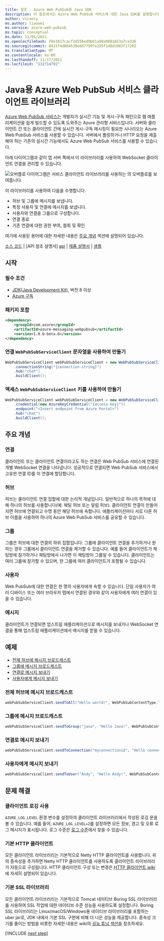 ```yaml
---
title: 참조 - Azure Web PubSub용 Java SDK
description: 이 참조에서는 Azure Web PubSub 서비스에 대한 Java SDK를 설명합니다.
author: vicancy
ms.author: lianwei
ms.service: azure-web-pubsub
ms.topic: conceptual
ms.date: 11/01/2021
ms.openlocfilehash: f0e1017cacf2d556ed9b61a90a9881653a7ca336
ms.sourcegitcommit: 0415f4d064530e0d7799fe295f1d8dc003f17202
ms.translationtype: MT
ms.contentlocale: ko-KR
ms.lasthandoff: 11/17/2021
ms.locfileid: "132714792"
---
```

# <a name="azure-web-pubsub-service-client-library-for-java"></a>Java용 Azure Web PubSub 서비스 클라이언트 라이브러리

[Azure Web PubSub 서비스는](./index.yml) 개발자가 실시간 기능 및 게시-구독 패턴으로 웹 애플리케이션을 쉽게 빌드할 수 있도록 도와주는 Azure 관리형 서비스입니다. 서버와 클라이언트 간 또는 클라이언트 간에 실시간 게시-구독 메시징이 필요한 시나리오는 Azure Web PubSub 서비스를 사용할 수 있습니다. 서버에서 폴링하거나 HTTP 요청을 제출해야 하는 기존의 실시간 기능에서도 Azure Web PubSub 서비스를 사용할 수 있습니다.

아래 다이어그램과 같이 앱 서버 쪽에서 이 라이브러리를 사용하여 WebSocket 클라이언트 연결을 관리할 수 있습니다.

![오버플로 다이어그램은 서비스 클라이언트 라이브러리를 사용하는 의 오버플로를 보여줍니다.](media/sdk-reference/service-client-overflow.png)

이 라이브러리를 사용하여 다음을 수행합니다.
- 허브 및 그룹에 메시지를 보냅니다. 
- 특정 사용자 및 연결에 메시지를 보냅니다.
- 사용자와 연결을 그룹으로 구성합니다.
- 연결 종료
- 기존 연결에 대한 권한 부여, 철회 및 확인

여기에 사용된 용어에 대한 자세한 내용은 [주요 개념](#key-concepts) 섹션에 설명되어 있습니다.

[소스 코드][source_code] | [API 참조 설명서] [api] | [제품 설명서][product_documentation]  |  [샘플][samples_readme]

## <a name="getting-started"></a>시작

### <a name="prerequisites"></a>필수 조건

- [JDK(Java Development Kit)][jdk_link], 버전 8 이상
- [Azure 구독][azure_subscription]

### <a name="include-the-package"></a>패키지 포함

[//]: # ({x-version-update-start;com.azure:azure-messaging-webpubsub;current})

```xml
<dependency>
    <groupId>com.azure</groupId>
    <artifactId>azure-messaging-webpubsub</artifactId>
    <version>1.0.0-beta.6</version>
</dependency>
```

[//]: # ({x-version-update-end})

### <a name="create-a-webpubsubserviceclient-using-connection-string"></a>연결 `WebPubSubServiceClient` 문자열을 사용하여 만들기

<!-- embedme ./src/samples/java/com/azure/messaging/webpubsub/ReadmeSamples.java#L21-L24 -->
```java
WebPubSubServiceClient webPubSubServiceClient = new WebPubSubServiceClientBuilder()
    .connectionString("{connection-string}")
    .hub("chat")
    .buildClient();
```

### <a name="create-a-webpubsubserviceclient-using-access-key"></a>액세스 `WebPubSubServiceClient` 키를 사용하여 만들기

<!-- embedme ./src/samples/java/com/azure/messaging/webpubsub/ReadmeSamples.java#L31-L35 -->
```java
WebPubSubServiceClient webPubSubServiceClient = new WebPubSubServiceClientBuilder()
    .credential(new AzureKeyCredential("{access-key}"))
    .endpoint("<Insert endpoint from Azure Portal>")
    .hub("chat")
    .buildClient();
```

## <a name="key-concepts"></a>주요 개념

### <a name="connection"></a>연결

클라이언트 또는 클라이언트 연결이라고도 하는 연결은 Web PubSub 서비스에 연결된 개별 WebSocket 연결을 나타냅니다. 성공적으로 연결되면 Web PubSub 서비스에서 고유한 연결 ID를 이 연결에 할당합니다.

### <a name="hub"></a>허브

허브는 클라이언트 연결 집합에 대한 논리적 개념입니다. 일반적으로 하나의 목적에 대해 하나의 허브를 사용합니다(예: 채팅 허브 또는 알림 허브). 클라이언트 연결이 만들어지면 허브에 연결되고 수명 동안 해당 허브에 속합니다. 애플리케이션마다 서로 다른 허브 이름을 사용하여 하나의 Azure Web PubSub 서비스를 공유할 수 있습니다.

### <a name="group"></a>그룹

그룹은 허브에 대한 연결의 하위 집합입니다. 그룹에 클라이언트 연결을 추가하거나 원하는 경우 그룹에서 클라이언트 연결을 제거할 수 있습니다. 예를 들어 클라이언트가 채팅방에 참가하거나 채팅방에서 나가면 이 채팅방이 그룹일 수 있습니다. 클라이언트는 여러 그룹에 참가할 수 있으며, 한 그룹에 여러 클라이언트가 포함될 수 있습니다.

### <a name="user"></a>사용자

Web PubSub에 대한 연결은 한 명의 사용자에게 속할 수 있습니다. 단일 사용자가 여러 디바이스 또는 여러 브라우저 탭에서 연결된 경우와 같이 사용자에게 여러 연결이 있을 수 있습니다.

### <a name="message"></a>메시지

클라이언트가 연결되면 업스트림 애플리케이션으로 메시지를 보내거나 WebSocket 연결을 통해 업스트림 애플리케이션에서 메시지를 받을 수 있습니다.

## <a name="examples"></a>예제

* [전체 허브에 메시지 브로드캐스트](#broadcast-all "전체 허브에 메시지 브로드캐스트")
* [그룹에 메시지 브로드캐스트](#broadcast-group "그룹에 메시지 브로드캐스트")
* [연결로 메시지 보내기](#send-to-connection "연결로 메시지 보내기")
* [사용자에게 메시지 보내기](#send-to-user "사용자에게 메시지 보내기")

<a name="broadcast-all"></a>

### <a name="broadcast-message-to-entire-hub"></a>전체 허브에 메시지 브로드캐스트

<!-- embedme ./src/samples/java/com/azure/messaging/webpubsub/ReadmeSamples.java#L47-L47 -->
```java
webPubSubServiceClient.sendToAll("Hello world!", WebPubSubContentType.TEXT_PLAIN);
```

<a name="broadcast-group"></a>

### <a name="broadcast-message-to-a-group"></a>그룹에 메시지 브로드캐스트

<!-- embedme ./src/samples/java/com/azure/messaging/webpubsub/ReadmeSamples.java#L59-L59 -->
```java
webPubSubServiceClient.sendToGroup("java", "Hello Java!", WebPubSubContentType.TEXT_PLAIN);
```

<a name="send-to-connection"></a>

### <a name="send-message-to-a-connection"></a>연결로 메시지 보내기

<!-- embedme ./src/samples/java/com/azure/messaging/webpubsub/ReadmeSamples.java#L71-L71 -->
```java
webPubSubServiceClient.sendToConnection("myconnectionid", "Hello connection!", WebPubSubContentType.TEXT_PLAIN);
```

<a name="send-to-user"></a>

### <a name="send-message-to-a-user"></a>사용자에게 메시지 보내기
<!-- embedme ./src/samples/java/com/azure/messaging/webpubsub/ReadmeSamples.java#L83-L83 -->
```java
webPubSubServiceClient.sendToUser("Andy", "Hello Andy!", WebPubSubContentType.TEXT_PLAIN);
```

## <a name="troubleshooting"></a>문제 해결

### <a name="enable-client-logging"></a>클라이언트 로깅 사용
`AZURE_LOG_LEVEL` 환경 변수를 설정하여 클라이언트 라이브러리에서 작성된 로깅 문을 볼 수 있습니다. 예를 들어, `AZURE_LOG_LEVEL=2`를 설정하면 모든 정보, 경고 및 오류 로그 메시지가 표시됩니다. 로그 수준은 [로그 수준][log_levels]에서 찾을 수 있습니다.

### <a name="default-http-client"></a>기본 HTTP 클라이언트
모든 클라이언트 라이브러리는 기본적으로 Netty HTTP 클라이언트를 사용합니다. 위의 종속성을 추가하면 Netty HTTP 클라이언트를 사용하도록 클라이언트 라이브러리가 자동으로 구성됩니다. HTTP 클라이언트 구성 또는 변경은 [HTTP 클라이언트 wiki](https://github.com/Azure/azure-sdk-for-java/wiki/HTTP-clients)에 자세히 설명되어 있습니다.

### <a name="default-ssl-library"></a>기본 SSL 라이브러리
모든 클라이언트 라이브러리는 기본적으로 Tomcat 네이티브 Boring SSL 라이브러리를 사용하여 SSL 작업에 대한 네이티브 수준 성능을 사용하도록 설정합니다. Boring SSL 라이브러리는 Linux/macOS/Windows용 네이티브 라이브러리를 포함하는 uber jar로, JDK 내에서 기본 SSL 구현에 비해 더 나은 성능을 제공합니다. 종속성 크기를 줄이는 방법을 비롯한 자세한 내용은 wiki의 [성능 튜닝 섹션을][performance_tuning] 참조하세요.

[!INCLUDE [next step](includes/include-next-step.md)]


<!-- LINKS -->

[azure_subscription]: https://azure.microsoft.com/free
[jdk_link]: /java/azure/jdk
[source_code]: https://github.com/Azure/azure-sdk-for-java/tree/main/sdk/webpubsub/azure-messaging-webpubsub/src
[product_documentation]: ./index.yml
[samples_readme]: https://github.com/Azure/azure-sdk-for-java/blob/main/sdk/webpubsub/azure-messaging-webpubsub/src/samples/README.md
[log_levels]: https://github.com/Azure/azure-sdk-for-java/blob/main/sdk/core/azure-core/src/main/java/com/azure/core/util/logging/ClientLogger.java
[performance_tuning]: https://github.com/Azure/azure-sdk-for-java/wiki/Performance-Tuning
[cla]: https://cla.microsoft.com
[coc]: https://opensource.microsoft.com/codeofconduct/
[coc_faq]: https://opensource.microsoft.com/codeofconduct/faq/
[coc_contact]: mailto:opencode@microsoft.com
[api]::